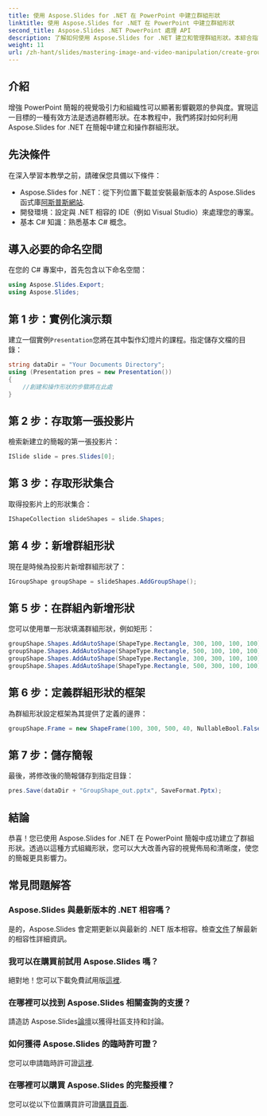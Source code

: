 ```yaml
---
title: 使用 Aspose.Slides for .NET 在 PowerPoint 中建立群組形狀
linktitle: 使用 Aspose.Slides for .NET 在 PowerPoint 中建立群組形狀
second_title: Aspose.Slides .NET PowerPoint 處理 API
description: 了解如何使用 Aspose.Slides for .NET 建立和管理群組形狀。本綜合指南提供了清晰的逐步說明。
weight: 11
url: /zh-hant/slides/mastering-image-and-video-manipulation/create-group-shapes/
---
```

## 介紹

增強 PowerPoint 簡報的視覺吸引力和組織性可以顯著影響觀眾的參與度。實現這一目標的一種有效方法是透過群體形狀。在本教程中，我們將探討如何利用 Aspose.Slides for .NET 在簡報中建立和操作群組形狀。

## 先決條件

在深入學習本教學之前，請確保您具備以下條件：

-  Aspose.Slides for .NET：從下列位置下載並安裝最新版本的 Aspose.Slides 函式庫[阿斯普斯網站](https://releases.aspose.com/slides/net/).
- 開發環境：設定與 .NET 相容的 IDE（例如 Visual Studio）來處理您的專案。
- 基本 C# 知識：熟悉基本 C# 概念。


## 導入必要的命名空間

在您的 C# 專案中，首先包含以下命名空間：

```csharp
using Aspose.Slides.Export;
using Aspose.Slides;
```

## 第 1 步：實例化演示類

建立一個實例`Presentation`您將在其中製作幻燈片的課程。指定儲存文檔的目錄：

```csharp
string dataDir = "Your Documents Directory";
using (Presentation pres = new Presentation())
{
    //創建和操作形狀的步驟將在此處
}
```

## 第 2 步：存取第一張投影片

檢索新建立的簡報的第一張投影片：

```csharp
ISlide slide = pres.Slides[0];
```

## 第 3 步：存取形狀集合

取得投影片上的形狀集合：

```csharp
IShapeCollection slideShapes = slide.Shapes;
```

## 第 4 步：新增群組形狀

現在是時候為投影片新增群組形狀了：

```csharp
IGroupShape groupShape = slideShapes.AddGroupShape();
```

## 第 5 步：在群組內新增形狀

您可以使用單一形狀填滿群組形狀，例如矩形：

```csharp
groupShape.Shapes.AddAutoShape(ShapeType.Rectangle, 300, 100, 100, 100); //形狀1
groupShape.Shapes.AddAutoShape(ShapeType.Rectangle, 500, 100, 100, 100); //形狀2
groupShape.Shapes.AddAutoShape(ShapeType.Rectangle, 300, 300, 100, 100); //形狀3
groupShape.Shapes.AddAutoShape(ShapeType.Rectangle, 500, 300, 100, 100); //形狀4
```

## 第 6 步：定義群組形狀的框架

為群組形狀設定框架為其提供了定義的邊界：

```csharp
groupShape.Frame = new ShapeFrame(100, 300, 500, 40, NullableBool.False, NullableBool.False, 0);
```

## 第 7 步：儲存簡報

最後，將修改後的簡報儲存到指定目錄：

```csharp
pres.Save(dataDir + "GroupShape_out.pptx", SaveFormat.Pptx);
```

## 結論

恭喜！您已使用 Aspose.Slides for .NET 在 PowerPoint 簡報中成功建立了群組形狀。透過以這種方式組織形狀，您可以大大改善內容的視覺佈局和清晰度，使您的簡報更具影響力。

## 常見問題解答

### Aspose.Slides 與最新版本的 .NET 相容嗎？

是的，Aspose.Slides 會定期更新以與最新的 .NET 版本相容。檢查[文件](https://reference.aspose.com/slides/net/)了解最新的相容性詳細資訊。

### 我可以在購買前試用 Aspose.Slides 嗎？

絕對地！您可以下載免費試用版[這裡](https://releases.aspose.com/).

### 在哪裡可以找到 Aspose.Slides 相關查詢的支援？

請造訪 Aspose.Slides[論壇](https://forum.aspose.com/c/slides/11)以獲得社區支持和討論。

### 如何獲得 Aspose.Slides 的臨時許可證？

您可以申請臨時許可證[這裡](https://purchase.aspose.com/temporary-license/).

### 在哪裡可以購買 Aspose.Slides 的完整授權？

您可以從以下位置購買許可證[購買頁面](https://purchase.aspose.com/buy).